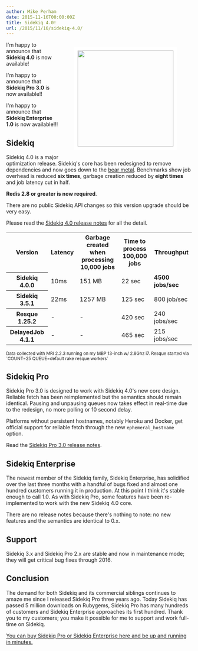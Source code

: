 ```yaml
---
author: Mike Perham
date: 2015-11-16T00:00:00Z
title: Sidekiq 4.0!
url: /2015/11/16/sidekiq-4.0/
---
```


<figure style="float: right;">
  <img style="border: solid white 10px;" src="http://cdn.shopify.com/s/files/1/0154/2777/products/Sidekiq_-_Detail_1024x1024.jpg" width="260px" />
</figure>

I'm happy to announce that **Sidekiq 4.0** is now available!

I'm happy to announce that **Sidekiq Pro 3.0** is now available!!

I'm happy to announce that **Sidekiq Enterprise 1.0** is now
available!!!

## Sidekiq

Sidekiq 4.0 is a major optimization release.  Sidekiq's core has
been redesigned to remove dependencies and now goes down to the [bear metal](http://www.boblee.com/images/bear_guitar.jpg).
Benchmarks show job overhead is reduced **six times**,
garbage creation reduced by **eight times** and job latency cut in half.

**Redis 2.8 or greater is now required**.

There are no public Sidekiq API changes so this version upgrade should be very easy.

Please read the [Sidekiq 4.0 release notes](https://github.com/mperham/sidekiq/blob/master/4.0-Upgrade.md) for all the detail.

<table width="100%">
<tr><th>Version</th><th>Latency</th><th>Garbage created when<br/> processing 10,000 jobs</th><th>Time to process<br/> 100,000 jobs</th><th>Throughput</th></tr>
<tr><th>Sidekiq 4.0.0</th><td>10ms</td><td>151 MB</td><td>22 sec</td><td><b>4500 jobs/sec</b></td></tr>
<tr><th>Sidekiq 3.5.1</th><td>22ms</td><td>1257 MB</td><td>125 sec</td><td>800 job/sec</td></tr>
<tr><th>Resque 1.25.2</th><td>-</td><td>-</td><td>420 sec</td><td>240 jobs/sec</td></tr>
<tr><th>DelayedJob 4.1.1</th><td>-</td><td>-</td><td>465 sec</td><td>215 jobs/sec</td></tr>
</table>
<small>
Data collected with MRI 2.2.3 running on my MBP 13-inch w/ 2.8Ghz i7.
Resque started via `COUNT=25 QUEUE=default rake resque:workers`
</small>

## Sidekiq Pro

Sidekiq Pro 3.0 is designed to work with Sidekiq 4.0's new core design.
Reliable fetch has been reimplemented but the semantics should remain
identical.  Pausing and unpausing queues now takes effect in real-time
due to the redesign, no more polling or 10 second delay.

Platforms without persistent hostnames, notably Heroku and Docker, get
official support for reliable fetch through the new `ephemeral_hostname` option.

Read the [Sidekiq Pro 3.0 release notes](https://github.com/mperham/sidekiq/blob/master/Pro-3.0-Upgrade.md).

## Sidekiq Enterprise

The newest member of the Sidekiq family, Sidekiq Enterprise, has
solidified over the last three months with a handful of bugs fixed
and almost one hundred customers running it in production.
At this point I think it's stable enough to call 1.0.
As with Sidekiq Pro, some features have been re-implemented
to work with the new Sidekiq 4.0 core.

There are no release notes because there's nothing to note: no new
features and the semantics are identical to 0.x.

## Support

Sidekiq 3.x and Sidekiq Pro 2.x are stable and now in maintenance mode; they will get critical bug fixes
through 2016.

## Conclusion

The demand for both Sidekiq and its commercial siblings continues to amaze me
since I released Sidekiq Pro three years ago.  Today Sidekiq has passed
5 million downloads on Rubygems, Sidekiq Pro has many hundreds of customers and
Sidekiq Enterprise approaches its first hundred.
Thank you to my customers; you make it possible for me to support and work
full-time on Sidekiq.

[You can buy Sidekiq Pro or Sidekiq Enterprise here and be up and
running in minutes.](http://sidekiq.org)
